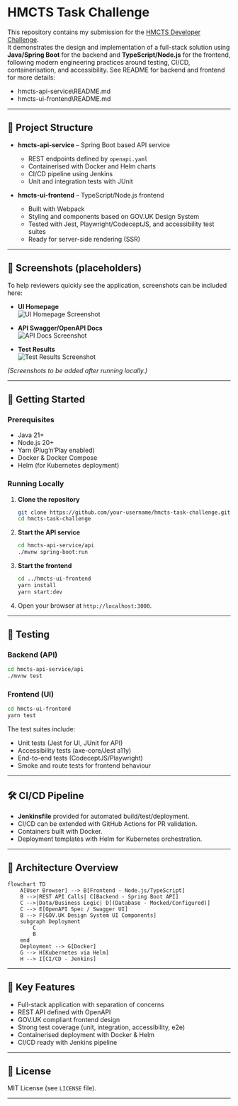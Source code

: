 # HMCTS Task Challenge

This repository contains my submission for the [HMCTS Developer Challenge](https://github.com/hmcts/dts-developer-challenge).  
It demonstrates the design and implementation of a full-stack solution using **Java/Spring Boot** for the backend and **TypeScript/Node.js** for the frontend, following modern engineering practices around testing, CI/CD, containerisation, and accessibility.  See README for backend and frontend for more details:
- hmcts-api-service\README.md
- hmcts-ui-frontend\README.md
---

## 📂 Project Structure

- **hmcts-api-service** – Spring Boot based API service  
  - REST endpoints defined by `openapi.yaml`  
  - Containerised with Docker and Helm charts  
  - CI/CD pipeline using Jenkins  
  - Unit and integration tests with JUnit  

- **hmcts-ui-frontend** – TypeScript/Node.js frontend  
  - Built with Webpack  
  - Styling and components based on GOV.UK Design System  
  - Tested with Jest, Playwright/CodeceptJS, and accessibility test suites  
  - Ready for server-side rendering (SSR)

---

## 📸 Screenshots (placeholders)

To help reviewers quickly see the application, screenshots can be included here:

- **UI Homepage**  
  ![UI Homepage Screenshot](docs/screenshots/ui-home.png)

- **API Swagger/OpenAPI Docs**  
  ![API Docs Screenshot](docs/screenshots/api-swagger.png)

- **Test Results**  
  ![Test Results Screenshot](docs/screenshots/tests.png)

*(Screenshots to be added after running locally.)*

---

## 🚀 Getting Started

### Prerequisites

- Java 21+  
- Node.js 20+  
- Yarn (Plug’n’Play enabled)  
- Docker & Docker Compose  
- Helm (for Kubernetes deployment)

### Running Locally

1. **Clone the repository**
   ```bash
   git clone https://github.com/your-username/hmcts-task-challenge.git
   cd hmcts-task-challenge
   ```

2. **Start the API service**
   ```bash
   cd hmcts-api-service/api
   ./mvnw spring-boot:run
   ```

3. **Start the frontend**
   ```bash
   cd ../hmcts-ui-frontend
   yarn install
   yarn start:dev
   ```

4. Open your browser at `http://localhost:3000`.

---

## 🧪 Testing

### Backend (API)
```bash
cd hmcts-api-service/api
./mvnw test
```

### Frontend (UI)
```bash
cd hmcts-ui-frontend
yarn test
```

The test suites include:
- Unit tests (Jest for UI, JUnit for API)  
- Accessibility tests (axe-core/Jest a11y)  
- End-to-end tests (CodeceptJS/Playwright)  
- Smoke and route tests for frontend behaviour  

---

## 🛠️ CI/CD Pipeline

- **Jenkinsfile** provided for automated build/test/deployment.  
- CI/CD can be extended with GitHub Actions for PR validation.  
- Containers built with Docker.  
- Deployment templates with Helm for Kubernetes orchestration.  

---

## 📐 Architecture Overview

```mermaid
flowchart TD
    A[User Browser] --> B[Frontend - Node.js/TypeScript]
    B -->|REST API Calls| C[Backend - Spring Boot API]
    C -->|Data/Business Logic| D[(Database - Mocked/Configured)]
    C --> E[OpenAPI Spec / Swagger UI]
    B --> F[GOV.UK Design System UI Components]
    subgraph Deployment
        C
        B
    end
    Deployment --> G[Docker]
    G --> H[Kubernetes via Helm]
    H --> I[CI/CD - Jenkins]
```

---

## 🔑 Key Features

- Full-stack application with separation of concerns  
- REST API defined with OpenAPI  
- GOV.UK compliant frontend design  
- Strong test coverage (unit, integration, accessibility, e2e)  
- Containerised deployment with Docker & Helm  
- CI/CD ready with Jenkins pipeline  

---

## 📄 License

MIT License (see `LICENSE` file).

---

 
